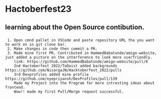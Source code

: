 # Hactoberfest23
## learning about the Open Source contibution.
###
     1. Open cmnd pallet in VSCode and paste repository URL tha you want to work on in git clone bar.
     2. Make changes in code then commit a PR.
     3. Made mine first PR, Contributed in HammedBabatunde/amigo-website, just added a picture on the interference to look more userfriendly.
        link: https://github.com/HammedBabatunde/amigo-website/pull/6
        2nd Hactoberfest 2022/ToDoist added backgrounds https://github.com/NisargaJN/Hacktoberfest_2022/pulls
        3rd Devprofiles added mine profile https://github.com/oyepriyansh/DevProfiles/pull/139
        Made my Project into the Program for more intresting ideas about frontend.
        Wow!! made my first Pull/Merge request successful. 
